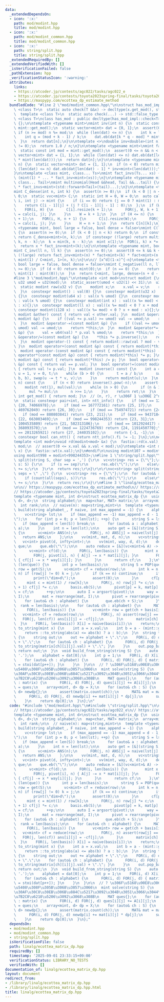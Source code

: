 ```yaml
---
data:
  _extendedDependsOn:
  - icon: ':x:'
    path: mod/modint.hpp
    title: mod/modint.hpp
  - icon: ':x:'
    path: mod/modint_common.hpp
    title: mod/modint_common.hpp
  - icon: ':x:'
    path: string/split.hpp
    title: string/split.hpp
  _extendedRequiredBy: []
  _extendedVerifiedWith: []
  _isVerificationFailed: false
  _pathExtension: hpp
  _verificationStatusIcon: ':warning:'
  attributes:
    links:
    - https://atcoder.jp/contests/agc022/tasks/agc022_e
    - https://atcoder.jp/contests/toyota2023spring-final/tasks/toyota2023spring_final_f
    - https://maspypy.com/ecottea_dp_estimate_method
  bundledCode: "#line 2 \"mod/modint_common.hpp\"\n\nstruct has_mod_impl {\n  template\
    \ <class T>\n  static auto check(T &&x) -> decltype(x.get_mod(), std::true_type{});\n\
    \  template <class T>\n  static auto check(...) -> std::false_type;\n};\n\ntemplate\
    \ <class T>\nclass has_mod : public decltype(has_mod_impl::check<T>(std::declval<T>()))\
    \ {};\n\ntemplate <typename mint>\nmint inv(int n) {\n  static const int mod =\
    \ mint::get_mod();\n  static vector<mint> dat = {0, 1};\n  assert(0 <= n);\n \
    \ if (n >= mod) n %= mod;\n  while (len(dat) <= n) {\n    int k = len(dat);\n\
    \    int q = (mod + k - 1) / k;\n    dat.eb(dat[k * q - mod] * mint::raw(q));\n\
    \  }\n  return dat[n];\n}\n\ntemplate <>\ndouble inv<double>(int n) {\n  assert(n\
    \ != 0);\n  return 1.0 / n;\n}\n\ntemplate <typename mint>\nmint fact(int n) {\n\
    \  static const int mod = mint::get_mod();\n  assert(0 <= n && n < mod);\n  static\
    \ vector<mint> dat = {1, 1};\n  while (len(dat) <= n) dat.eb(dat[len(dat) - 1]\
    \ * mint(len(dat)));\n  return dat[n];\n}\n\ntemplate <typename mint>\nmint fact_inv(int\
    \ n) {\n  static vector<mint> dat = {1, 1};\n  if (n < 0) return mint(0);\n  while\
    \ (len(dat) <= n) dat.eb(dat[len(dat) - 1] * inv<mint>(len(dat)));\n  return dat[n];\n\
    }\n\ntemplate <class mint, class... Ts>\nmint fact_invs(Ts... xs) {\n  return\
    \ (mint(1) * ... * fact_inv<mint>(xs));\n}\n\ntemplate <typename mint, class Head,\
    \ class... Tail>\nmint multinomial(Head &&head, Tail &&...tail) {\n  return fact<mint>(head)\
    \ * fact_invs<mint>(std::forward<Tail>(tail)...);\n}\n\ntemplate <typename mint>\n\
    mint C_dense(int n, int k) {\n  assert(n >= 0);\n  if (k < 0 || n < k) return\
    \ 0;\n  static vvc<mint> C;\n  static int H = 0, W = 0;\n  auto calc = [&](int\
    \ i, int j) -> mint {\n    if (i == 0) return (j == 0 ? mint(1) : mint(0));\n\
    \    return C[i - 1][j] + (j ? C[i - 1][j - 1] : 0);\n  };\n  if (W <= k) {\n\
    \    FOR(i, H) {\n      C[i].resize(k + 1);\n      FOR(j, W, k + 1) { C[i][j]\
    \ = calc(i, j); }\n    }\n    W = k + 1;\n  }\n  if (H <= n) {\n    C.resize(n\
    \ + 1);\n    FOR(i, H, n + 1) {\n      C[i].resize(W);\n      FOR(j, W) { C[i][j]\
    \ = calc(i, j); }\n    }\n    H = n + 1;\n  }\n  return C[n][k];\n}\n\ntemplate\
    \ <typename mint, bool large = false, bool dense = false>\nmint C(ll n, ll k)\
    \ {\n  assert(n >= 0);\n  if (k < 0 || n < k) return 0;\n  if constexpr (dense)\
    \ return C_dense<mint>(n, k);\n  if constexpr (!large) return multinomial<mint>(n,\
    \ k, n - k);\n  k = min(k, n - k);\n  mint x(1);\n  FOR(i, k) x *= mint(n - i);\n\
    \  return x * fact_inv<mint>(k);\n}\n\ntemplate <typename mint, bool large = false>\n\
    mint C_inv(ll n, ll k) {\n  assert(n >= 0);\n  assert(0 <= k && k <= n);\n  if\
    \ (!large) return fact_inv<mint>(n) * fact<mint>(k) * fact<mint>(n - k);\n  return\
    \ mint(1) / C<mint, 1>(n, k);\n}\n\n// [x^d](1-x)^{-n}\ntemplate <typename mint,\
    \ bool large = false, bool dense = false>\nmint C_negative(ll n, ll d) {\n  assert(n\
    \ >= 0);\n  if (d < 0) return mint(0);\n  if (n == 0) {\n    return (d == 0 ?\
    \ mint(1) : mint(0));\n  }\n  return C<mint, large, dense>(n + d - 1, d);\n}\n\
    #line 3 \"mod/modint.hpp\"\n\ntemplate <int mod>\nstruct modint {\n  static constexpr\
    \ u32 umod = u32(mod);\n  static_assert(umod < u32(1) << 31);\n  u32 val;\n\n\
    \  static modint raw(u32 v) {\n    modint x;\n    x.val = v;\n    return x;\n\
    \  }\n  constexpr modint() : val(0) {}\n  constexpr modint(u32 x) : val(x % umod)\
    \ {}\n  constexpr modint(u64 x) : val(x % umod) {}\n  constexpr modint(u128 x)\
    \ : val(x % umod) {}\n  constexpr modint(int x) : val((x %= mod) < 0 ? x + mod\
    \ : x){};\n  constexpr modint(ll x) : val((x %= mod) < 0 ? x + mod : x){};\n \
    \ constexpr modint(i128 x) : val((x %= mod) < 0 ? x + mod : x){};\n  bool operator<(const\
    \ modint &other) const { return val < other.val; }\n  modint &operator+=(const\
    \ modint &p) {\n    if ((val += p.val) >= umod) val -= umod;\n    return *this;\n\
    \  }\n  modint &operator-=(const modint &p) {\n    if ((val += umod - p.val) >=\
    \ umod) val -= umod;\n    return *this;\n  }\n  modint &operator*=(const modint\
    \ &p) {\n    val = u64(val) * p.val % umod;\n    return *this;\n  }\n  modint\
    \ &operator/=(const modint &p) {\n    *this *= p.inverse();\n    return *this;\n\
    \  }\n  modint operator-() const { return modint::raw(val ? mod - val : u32(0));\
    \ }\n  modint operator+(const modint &p) const { return modint(*this) += p; }\n\
    \  modint operator-(const modint &p) const { return modint(*this) -= p; }\n  modint\
    \ operator*(const modint &p) const { return modint(*this) *= p; }\n  modint operator/(const\
    \ modint &p) const { return modint(*this) /= p; }\n  bool operator==(const modint\
    \ &p) const { return val == p.val; }\n  bool operator!=(const modint &p) const\
    \ { return val != p.val; }\n  modint inverse() const {\n    int a = val, b = mod,\
    \ u = 1, v = 0, t;\n    while (b > 0) {\n      t = a / b;\n      swap(a -= t *\
    \ b, b), swap(u -= t * v, v);\n    }\n    return modint(u);\n  }\n  modint pow(ll\
    \ n) const {\n    if (n < 0) return inverse().pow(-n);\n    assert(n >= 0);\n\
    \    modint ret(1), mul(val);\n    while (n > 0) {\n      if (n & 1) ret *= mul;\n\
    \      mul *= mul;\n      n >>= 1;\n    }\n    return ret;\n  }\n  static constexpr\
    \ int get_mod() { return mod; }\n  // (n, r), r \u306F 1 \u306E 2^n \u4E57\u6839\
    \n  static constexpr pair<int, int> ntt_info() {\n    if (mod == 120586241) return\
    \ {20, 74066978};\n    if (mod == 167772161) return {25, 17};\n    if (mod ==\
    \ 469762049) return {26, 30};\n    if (mod == 754974721) return {24, 362};\n \
    \   if (mod == 880803841) return {23, 211};\n    if (mod == 943718401) return\
    \ {22, 663003469};\n    if (mod == 998244353) return {23, 31};\n    if (mod ==\
    \ 1004535809) return {21, 582313106};\n    if (mod == 1012924417) return {21,\
    \ 368093570};\n    if (mod == 1224736769) return {24, 1191450770};\n    if (mod\
    \ == 2013265921) return {27, 244035102};\n    return {-1, -1};\n  }\n  static\
    \ constexpr bool can_ntt() { return ntt_info().fi != -1; }\n};\n\n#ifdef FASTIO\n\
    template <int mod>\nvoid rd(modint<mod> &x) {\n  fastio::rd(x.val);\n  x.val %=\
    \ mod;\n  // assert(0 <= x.val && x.val < mod);\n}\ntemplate <int mod>\nvoid wt(modint<mod>\
    \ x) {\n  fastio::wt(x.val);\n}\n#endif\n\nusing modint107 = modint<1000000007>;\n\
    using modint998 = modint<998244353>;\n#line 1 \"string/split.hpp\"\nvc<string>\
    \ split(string S, char sep = ',') {\r\n  vc<string> res = {\"\"};\r\n  for (auto&&\
    \ s: S) {\r\n    if (s == sep)\r\n      res.eb(\"\");\r\n    else\r\n      res.back()\
    \ += s;\r\n  }\r\n  return res;\r\n}\r\n\r\nvc<string> split(string S, string\
    \ seps = \" ,\") {\r\n  vc<string> res = {\"\"};\r\n  for (auto&& s: S) {\r\n\
    \    if (count(all(seps), s))\r\n      res.eb(\"\");\r\n    else\r\n      res.back()\
    \ += s;\r\n  }\r\n  return res;\r\n}\r\n#line 3 \"linalg/ecottea_matrix_dp.hpp\"\
    \n\n// https://maspypy.com/ecottea_dp_estimate_method\n// https://atcoder.jp/contests/agc022/tasks/agc022_e\n\
    // https://atcoder.jp/contests/toyota2023spring-final/tasks/toyota2023spring_final_f\n\
    template <typename mint, int d>\nstruct ecottea_matrix_dp {\n  using MAT = array<array<mint,\
    \ d>, d>;\n  string alphabet;\n  map<char, MAT> matrix;\n  array<mint, d> X;\n\
    \  int rank;\n\n  // naive(n): map<string,mint>\n  template <typename F>\n  void\
    \ build(string alphabet_, F naive, int max_append = -1) {\n    alphabet = alphabet_;\n\
    \    vc<string> lst;\n    if (max_append == -1) max_append = d - 1;\n    lst.eb(\"\
    \");\n    for (int p = 0; p < len(lst); ++p) {\n      string S = lst[p];\n   \
    \   if (max_append < len(S)) break;\n      for (auto& a : alphabet) lst.eb(S +\
    \ a);\n    }\n    int n = len(lst);\n\n    auto get = [&](string S) -> vc<mint>\
    \ {\n      vc<mint> ANS(n);\n      FOR(j, n) ANS[j] = naive(lst[j] + S);\n   \
    \   return ANS;\n    };\n\n    vv(mint, mat, d, n);\n    vc<string> basis;\n \
    \   vc<int> pivot(d, infty<int>);\n    vv(mint, way, d, d);\n    deque<string>\
    \ que;\n    que.eb(\"\");\n\n    auto reduce = [&](vc<mint>& A) -> vc<mint> {\n\
    \      vc<mint> cf(d);\n      FOR(i, len(basis)) {\n        mint x = A[pivot[i]];\n\
    \        FOR(j, pivot[i], n) { A[j] -= x * mat[i][j]; }\n        FOR(j, len(basis))\
    \ { cf[j] -= x * way[i][j]; }\n      }\n      return cf;\n    };\n\n    while\
    \ (len(que)) {\n      int p = len(basis);\n      string S = POP(que);\n      vc<mint>\
    \ row = get(S);\n      vc<mint> cf = reduce(row);\n      int k = n;\n      FOR_R(j,\
    \ n) if (row[j] != 0) k = j;\n      if (k == n) continue;\n      if (p == d) {\n\
    \        print(\"dim>d\");\n        assert(0);\n      }\n      cf[p] += 1;\n \
    \     mint c = mint(1) / row[k];\n      FOR(j, n) row[j] *= c;\n      FOR(j, p\
    \ + 1) cf[j] *= c;\n      basis.eb(S);\n      pivot[p] = k, mat[p] = row, way[p]\
    \ = cf;\n      ++p;\n\n      auto I = argsort(pivot);\n      way = rearrange(way,\
    \ I);\n      mat = rearrange(mat, I);\n      pivot = rearrange(pivot, I);\n  \
    \    for (auto& ch : alphabet) {\n        que.eb(ch + S);\n      }\n    }\n  \
    \  rank = len(basis);\n\n    for (auto& ch : alphabet) {\n      MAT ans{};\n \
    \     FOR(i, len(basis)) {\n        vc<mint> row = get(ch + basis[i]);\n     \
    \   vc<mint> cf = reduce(row);\n        FOR(j, n) assert(row[j] == 0);\n     \
    \   FOR(j, len(cf)) ans[i][j] = -cf[j];\n      }\n      matrix[ch] = ans;\n  \
    \  }\n    FOR(i, len(basis)) X[i] = naive(basis[i]);\n    return;\n  }\n\n  string\
    \ to_string(mint x) {\n    int a = x.val;\n    int b = a - (mint::get_mod());\n\
    \    return ::to_string(abs(a) <= abs(b) ? a : b);\n  }\n  string to_string()\
    \ {\n    string out;\n    out += alphabet + \".\";\n    FOR(i, d) out += to_string(X[i].val)\
    \ + \".\";\n    for (auto& ch : alphabet) {\n      FOR(i, d) FOR(j, d) { out +=\
    \ to_string(matrix[ch][i][j].val) + \".\"; }\n    }\n    out.pop_back();\n   \
    \ return out;\n  }\n  void build_from_string(string S) {\n    auto dat = split(S,\
    \ '.');\n    alphabet = dat[0];\n    int p = 1;\n    FOR(i, d) X[i] = stoi(dat[p++]);\n\
    \    for (auto& ch : alphabet) {\n      FOR(i, d) FOR(j, d) { matrix[ch][i][j]\
    \ = stoi(dat[p++]); }\n    }\n  }\n\n  // ? \u306F\u5168\u90E8\u306E\u91CD\u306D\
    \u5408\u308F\u305B\u3068\u3057\u3066\n  mint solve(string S) {\n    // \u884C\u30D9\
    \u30AF\u30C8\u30EB\u306B\u884C\u5217\u3092\u304B\u3051\u3066\u3044\u3063\u3066\
    \u7B2C0\u6210\u5206\u3092\u3068\u308B\n    MAT ques{};\n    for (auto& [ch, A]\
    \ : matrix) {\n      FOR(i, d) FOR(j, d) ques[i][j] += A[i][j];\n    }\n    matrix['?']\
    \ = ques;\n    array<mint, d> dp = X;\n    for (auto& ch : S) {\n      array<mint,\
    \ d> newdp{};\n      assert(matrix.count(ch));\n      MAT& mat = matrix[ch];\n\
    \      FOR(i, d) FOR(j, d) newdp[i] += mat[i][j] * dp[j];\n      swap(dp, newdp);\n\
    \    }\n    return dp[0];\n  }\n};\n"
  code: "#include \"mod/modint.hpp\"\n#include \"string/split.hpp\"\n\n// https://maspypy.com/ecottea_dp_estimate_method\n\
    // https://atcoder.jp/contests/agc022/tasks/agc022_e\n// https://atcoder.jp/contests/toyota2023spring-final/tasks/toyota2023spring_final_f\n\
    template <typename mint, int d>\nstruct ecottea_matrix_dp {\n  using MAT = array<array<mint,\
    \ d>, d>;\n  string alphabet;\n  map<char, MAT> matrix;\n  array<mint, d> X;\n\
    \  int rank;\n\n  // naive(n): map<string,mint>\n  template <typename F>\n  void\
    \ build(string alphabet_, F naive, int max_append = -1) {\n    alphabet = alphabet_;\n\
    \    vc<string> lst;\n    if (max_append == -1) max_append = d - 1;\n    lst.eb(\"\
    \");\n    for (int p = 0; p < len(lst); ++p) {\n      string S = lst[p];\n   \
    \   if (max_append < len(S)) break;\n      for (auto& a : alphabet) lst.eb(S +\
    \ a);\n    }\n    int n = len(lst);\n\n    auto get = [&](string S) -> vc<mint>\
    \ {\n      vc<mint> ANS(n);\n      FOR(j, n) ANS[j] = naive(lst[j] + S);\n   \
    \   return ANS;\n    };\n\n    vv(mint, mat, d, n);\n    vc<string> basis;\n \
    \   vc<int> pivot(d, infty<int>);\n    vv(mint, way, d, d);\n    deque<string>\
    \ que;\n    que.eb(\"\");\n\n    auto reduce = [&](vc<mint>& A) -> vc<mint> {\n\
    \      vc<mint> cf(d);\n      FOR(i, len(basis)) {\n        mint x = A[pivot[i]];\n\
    \        FOR(j, pivot[i], n) { A[j] -= x * mat[i][j]; }\n        FOR(j, len(basis))\
    \ { cf[j] -= x * way[i][j]; }\n      }\n      return cf;\n    };\n\n    while\
    \ (len(que)) {\n      int p = len(basis);\n      string S = POP(que);\n      vc<mint>\
    \ row = get(S);\n      vc<mint> cf = reduce(row);\n      int k = n;\n      FOR_R(j,\
    \ n) if (row[j] != 0) k = j;\n      if (k == n) continue;\n      if (p == d) {\n\
    \        print(\"dim>d\");\n        assert(0);\n      }\n      cf[p] += 1;\n \
    \     mint c = mint(1) / row[k];\n      FOR(j, n) row[j] *= c;\n      FOR(j, p\
    \ + 1) cf[j] *= c;\n      basis.eb(S);\n      pivot[p] = k, mat[p] = row, way[p]\
    \ = cf;\n      ++p;\n\n      auto I = argsort(pivot);\n      way = rearrange(way,\
    \ I);\n      mat = rearrange(mat, I);\n      pivot = rearrange(pivot, I);\n  \
    \    for (auto& ch : alphabet) {\n        que.eb(ch + S);\n      }\n    }\n  \
    \  rank = len(basis);\n\n    for (auto& ch : alphabet) {\n      MAT ans{};\n \
    \     FOR(i, len(basis)) {\n        vc<mint> row = get(ch + basis[i]);\n     \
    \   vc<mint> cf = reduce(row);\n        FOR(j, n) assert(row[j] == 0);\n     \
    \   FOR(j, len(cf)) ans[i][j] = -cf[j];\n      }\n      matrix[ch] = ans;\n  \
    \  }\n    FOR(i, len(basis)) X[i] = naive(basis[i]);\n    return;\n  }\n\n  string\
    \ to_string(mint x) {\n    int a = x.val;\n    int b = a - (mint::get_mod());\n\
    \    return ::to_string(abs(a) <= abs(b) ? a : b);\n  }\n  string to_string()\
    \ {\n    string out;\n    out += alphabet + \".\";\n    FOR(i, d) out += to_string(X[i].val)\
    \ + \".\";\n    for (auto& ch : alphabet) {\n      FOR(i, d) FOR(j, d) { out +=\
    \ to_string(matrix[ch][i][j].val) + \".\"; }\n    }\n    out.pop_back();\n   \
    \ return out;\n  }\n  void build_from_string(string S) {\n    auto dat = split(S,\
    \ '.');\n    alphabet = dat[0];\n    int p = 1;\n    FOR(i, d) X[i] = stoi(dat[p++]);\n\
    \    for (auto& ch : alphabet) {\n      FOR(i, d) FOR(j, d) { matrix[ch][i][j]\
    \ = stoi(dat[p++]); }\n    }\n  }\n\n  // ? \u306F\u5168\u90E8\u306E\u91CD\u306D\
    \u5408\u308F\u305B\u3068\u3057\u3066\n  mint solve(string S) {\n    // \u884C\u30D9\
    \u30AF\u30C8\u30EB\u306B\u884C\u5217\u3092\u304B\u3051\u3066\u3044\u3063\u3066\
    \u7B2C0\u6210\u5206\u3092\u3068\u308B\n    MAT ques{};\n    for (auto& [ch, A]\
    \ : matrix) {\n      FOR(i, d) FOR(j, d) ques[i][j] += A[i][j];\n    }\n    matrix['?']\
    \ = ques;\n    array<mint, d> dp = X;\n    for (auto& ch : S) {\n      array<mint,\
    \ d> newdp{};\n      assert(matrix.count(ch));\n      MAT& mat = matrix[ch];\n\
    \      FOR(i, d) FOR(j, d) newdp[i] += mat[i][j] * dp[j];\n      swap(dp, newdp);\n\
    \    }\n    return dp[0];\n  }\n};"
  dependsOn:
  - mod/modint.hpp
  - mod/modint_common.hpp
  - string/split.hpp
  isVerificationFile: false
  path: linalg/ecottea_matrix_dp.hpp
  requiredBy: []
  timestamp: '2025-09-01 23:33:15+09:00'
  verificationStatus: LIBRARY_NO_TESTS
  verifiedWith: []
documentation_of: linalg/ecottea_matrix_dp.hpp
layout: document
redirect_from:
- /library/linalg/ecottea_matrix_dp.hpp
- /library/linalg/ecottea_matrix_dp.hpp.html
title: linalg/ecottea_matrix_dp.hpp
---
```

